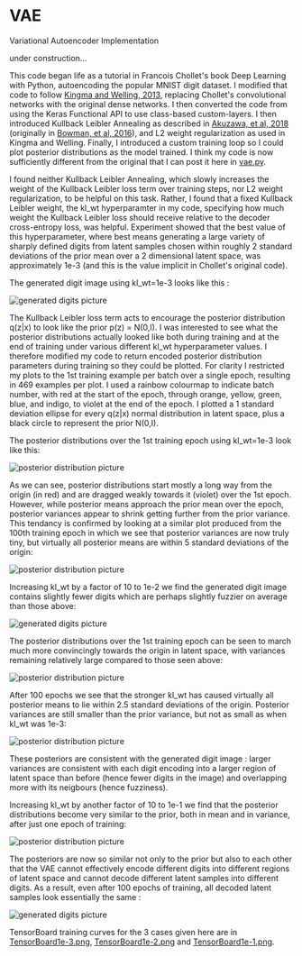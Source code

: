 # VAE
Variational Autoencoder Implementation

under construction...

This code began life as a tutorial in Francois Chollet's book Deep Learning with Python, autoencoding the popular MNIST digit dataset.  I modified that code to follow <a href=https://arxiv.org/abs/1312.6114>Kingma and Welling, 2013</a>, replacing Chollet's convolutional networks with the original dense networks.  I then converted the code from using the Keras Functional API to use class-based custom-layers.  I then introduced Kullback Leibler Annealing as described in <a href=https://arxiv.org/abs/1804.02135>Akuzawa, et al, 2018</a> (originally in <a href=https://arxiv.org/abs/1511.06349>Bowman, et al, 2016</a>), and L2 weight regularization as used in Kingma and Welling.  Finally, I introduced a custom training loop so I could plot posterior distributions as the model trained.  I think my code is now sufficiently different from the original that I can post it here in <a href=vae.py>vae.py</a>.

I found neither Kullback Leibler Annealing, which slowly increases the weight of the Kullback Leibler loss term over training steps, nor L2 weight regularization, to be helpful on this task.  Rather, I found that a fixed Kullback Leibler weight, the kl_wt hyperparamter in my code, specifying how much weight the Kullback Leibler loss should receive relative to the decoder cross-entropy loss, was helpful.  Experiment showed that the best value of this hyperparameter, where best means generating a large variety of sharply defined digits from latent samples chosen within roughly 2 standard deviations of the prior mean over a 2 dimensional latent space, was approximately 1e-3 (and this is the value implicit in Chollet's original code).

The generated digit image using kl_wt=1e-3 looks like this :

![generated digits picture](digits1e-3.png)

The Kullback Leibler loss term acts to encourage the posterior distribution q(z|x) to look like the prior p(z) = N(0,I).  I was interested to see what the posterior distributions actually looked like both during training and at the end of training under various different kl_wt hyperparameter values.  I therefore modified my code to return encoded posterior distribution parameters during training so they could be plotted.  For clarity I restricted my plots to the 1st training example per batch over a single epoch, resulting in 469 examples per plot.  I used a rainbow colourmap to indicate batch number, with red at the start of the epoch, through orange, yellow, green, blue, and indigo, to violet at the end of the epoch.  I plotted a 1 standard deviation ellipse for every q(z|x) normal distribution in latent space, plus a black circle to represent the prior N(0,I).

The posterior distributions over the 1st training epoch using kl_wt=1e-3 look like this:

![posterior distribution picture](posterior1e-3.png)

As we can see, posterior distributions start mostly a long way from the origin (in red) and are dragged weakly towards it (violet) over the 1st epoch.  However, while posterior means approach the prior mean over the epoch, posterior variances appear to shrink getting further from the prior variance.  This tendancy is confirmed by looking at a similar plot produced from the 100th training epoch in which we see that posterior variances are now truly tiny, but virtually all posterior means are within 5 standard deviations of the origin: 

![posterior distribution picture](posterior1e-3_100.png)

Increasing kl_wt by a factor of 10 to 1e-2 we find the generated digit image contains slightly fewer digits which are perhaps slightly fuzzier on average than those above:

![generated digits picture](digits1e-2.png)

The posterior distributions over the 1st training epoch can be seen to march much more convincingly towards the origin in latent space, with variances remaining relatively large compared to those seen above:

![posterior distribution picture](posterior1e-2.png)

After 100 epochs we see that the stronger kl_wt has caused virtually all posterior means to lie within 2.5 standard deviations of the origin.  Posterior variances are still smaller than the prior variance, but not as small as when kl_wt was 1e-3:

![posterior distribution picture](posterior1e-2_100.png)

These posteriors are consistent with the generated digit image : larger variances are consistent with each digit encoding into a larger region of latent space than before (hence fewer digits in the image) and overlapping more with its neigbours (hence fuzziness).

Increasing kl_wt by another factor of 10 to 1e-1 we find that the posterior distributions become very similar to the prior, both in mean and in variance, after just one epoch of training:

![posterior distribution picture](posterior1e-1.png)

The posteriors are now so similar not only to the prior but also to each other that the VAE cannot effectively encode different digits into different regions of latent space and cannot decode different latent samples into different digits.  As a result, even after 100 epochs of training, all decoded latent samples look essentially the same :

![generated digits picture](digits1e-1.png)

TensorBoard training curves for the 3 cases given here are in <a href=TensorBoard1e-3.png>TensorBoard1e-3.png</a>, <a href=TensorBoard1e-2.png>TensorBoard1e-2.png</a> and <a href=TensorBoard1e-1.png>TensorBoard1e-1.png</a>.

